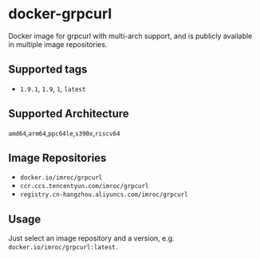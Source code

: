 # docker-grpcurl

Docker image for grpcurl with multi-arch support, and is publicly available in multiple image repositories.

## Supported tags

- `1.9.1`, `1.9`, `1`, `latest`

## Supported Architecture

`amd64`,`arm64`,`ppc64le`,`s390x`,`riscv64`

## Image Repositories

- `docker.io/imroc/grpcurl`
- `ccr.ccs.tencentyun.com/imroc/grpcurl`
- `registry.cn-hangzhou.aliyuncs.com/imroc/grpcurl`

## Usage

Just select an image repository and a version, e.g. `docker.io/imroc/grpcurl:latest`.
